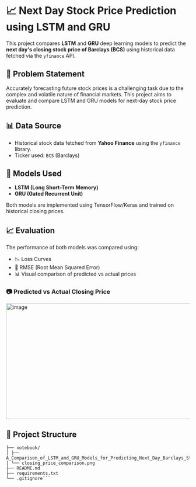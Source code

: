 # 📈 Next Day Stock Price Prediction using LSTM and GRU

This project compares **LSTM** and **GRU** deep learning models to predict the **next day's closing stock price of Barclays (BCS)** using historical data fetched via the `yfinance` API.

## 📌 Problem Statement

Accurately forecasting future stock prices is a challenging task due to the complex and volatile nature of financial markets. This project aims to evaluate and compare LSTM and GRU models for next-day stock price prediction.

## 📊 Data Source

- Historical stock data fetched from **Yahoo Finance** using the `yfinance` library.
- Ticker used: `BCS` (Barclays)

## 🧠 Models Used

- **LSTM (Long Short-Term Memory)**
- **GRU (Gated Recurrent Unit)**

Both models are implemented using TensorFlow/Keras and trained on historical closing prices.


## 📈 Evaluation

The performance of both models was compared using:

- 📉 Loss Curves
- 📐 RMSE (Root Mean Squared Error)
- 📊 Visual comparison of predicted vs actual prices

### 📷 Predicted vs Actual Closing Price

<img width="591" height="317" alt="image" src="https://github.com/user-attachments/assets/4cf08fbb-61ba-467f-a9f8-63ffe024a227" />



## 📁 Project Structure
```Stock-Price-Prediction-LSTM-GRU/
├── notebook/
│ ├── A_Comparison_of_LSTM_and_GRU_Models_for_Predicting_Next_Day_Barclays_Stock_Price.ipynb
│ └── closing_price_comparison.png
├── README.md
├── requirements.txt
└── .gitignore```


